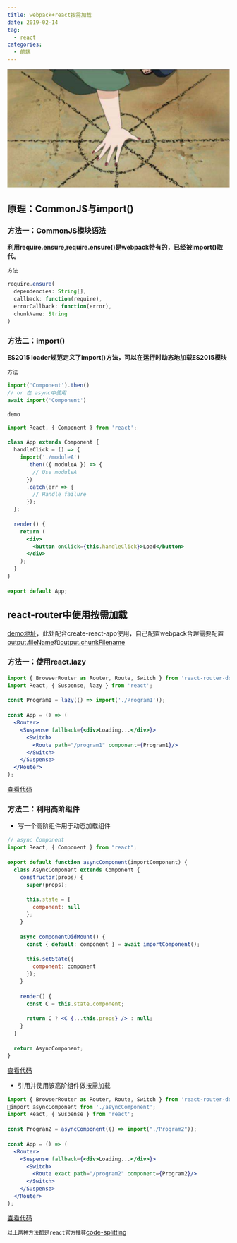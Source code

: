 ```yaml
---
title: webpack+react按需加载
date: 2019-02-14
tag: 
  - react
categories:
  - 前端
---
```

![](/imgs/react/theme/load.jpg)

## 原理：CommonJS与import()
### 方法一：CommonJS模块语法
**利用require.ensure,require.ensure()是webpack特有的，已经被import()取代。**

`方法`

```javascript
require.ensure(
  dependencies: String[],
  callback: function(require),
  errorCallback: function(error),
  chunkName: String
)
```

### 方法二：import()
**ES2015 loader规范定义了import()方法，可以在运行时动态地加载ES2015模块**

`方法`

```javascript
import('Component').then()
// or 在 async中使用
await import('Component')
```

`demo`

```jsx
import React, { Component } from 'react';

class App extends Component {
  handleClick = () => {
    import('./moduleA')
      .then(({ moduleA }) => {
        // Use moduleA
      })
      .catch(err => {
        // Handle failure
      });
  };

  render() {
    return (
      <div>
        <button onClick={this.handleClick}>Load</button>
      </div>
    );
  }
}

export default App;
```
## react-router中使用按需加载

[demo地址](https://github.com/Iwouldliketobeapig/react-router-async)，此处配合create-react-app使用，自己配置webpack合理需要配置[output.fileName](https://webpack.docschina.org/configuration/output/#output-filename)和[output.chunkFilename](https://webpack.docschina.org/configuration/output/#output-chunkfilename)

### 方法一：使用react.lazy

```jsx
import { BrowserRouter as Router, Route, Switch } from 'react-router-dom';
import React, { Suspense, lazy } from 'react';

const Program1 = lazy(() => import('./Program1'));

const App = () => (
  <Router>
    <Suspense fallback={<div>Loading...</div>}>
      <Switch>
        <Route path="/program1" component={Program1}/>
      </Switch>
    </Suspense>
  </Router>
);
```
[查看代码](https://github.com/Iwouldliketobeapig/react-router-async/blob/master/src/App.js#L8)
### 方法二：利用高阶组件
* 写一个高阶组件用于动态加载组件

```jsx
// async Component
import React, { Component } from "react";

export default function asyncComponent(importComponent) {
  class AsyncComponent extends Component {
    constructor(props) {
      super(props);

      this.state = {
        component: null
      };
    }

    async componentDidMount() {
      const { default: component } = await importComponent();

      this.setState({
        component: component
      });
    }

    render() {
      const C = this.state.component;

      return C ? <C {...this.props} /> : null;
    }
  }

  return AsyncComponent;
}
```
[查看代码](https://github.com/Iwouldliketobeapig/react-router-async/blob/master/src/asyncComponent.js)
* 引用并使用该高阶组件做按需加载

```jsx
import { BrowserRouter as Router, Route, Switch } from 'react-router-dom';
import asyncComponent from './asyncComponent';
import React, { Suspense } from 'react';

const Progran2 = asyncComponent(() => import("./Program2"));

const App = () => (
  <Router>
    <Suspense fallback={<div>Loading...</div>}>
      <Switch>
        <Route exact path="/program2" component={Program2}/>
      </Switch>
    </Suspense>
  </Router>
);
```
[查看代码](https://github.com/Iwouldliketobeapig/react-router-async/blob/master/src/App.js#L9)

`以上两种方法都是react官方推荐`[code-splitting](https://facebook.github.io/create-react-app/docs/code-splitting)